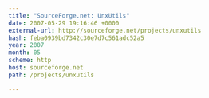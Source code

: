 ```yaml
---
title: "SourceForge.net: UnxUtils"
date: 2007-05-29 19:16:46 +0000
external-url: http://sourceforge.net/projects/unxutils
hash: feba0939bd7342c30e7d7c561adc52a5
year: 2007
month: 05
scheme: http
host: sourceforge.net
path: /projects/unxutils

---
```



